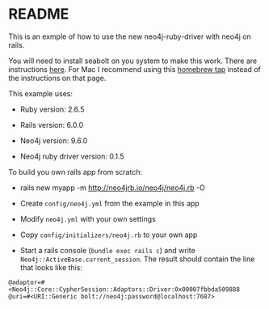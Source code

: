 # README

This is an exmple of how to use the new neo4j-ruby-driver with neo4j on rails.

You will need to install seabolt on you system to make this work. 
There are instructions [here](https://github.com/neo4j-drivers/seabolt). For Mac I recommend
using this [homebrew tap](https://github.com/michael-simons/homebrew-seabolt) 
instead of the instructions on that page.

This example uses:

* Ruby version: 2.6.5

* Rails version: 6.0.0

* Neo4j version: 9.6.0

* Neo4j ruby driver version: 0.1.5

To build you own rails app from scratch:

* rails new myapp -m http://neo4jrb.io/neo4j/neo4j.rb -O

* Create `config/neo4j.yml` from the example in this app

* Modify `neo4j.yml` with your own settings

* Copy `config/initializers/neo4j.rb` to your own app

* Start a rails console (`bundle exec rails c`) and write `Neo4j::ActiveBase.current_session`. 
The result should contain the line that looks like this:
```
@adaptor=#<Neo4j::Core::CypherSession::Adaptors::Driver:0x00007fbbda509888 
@uri=#<URI::Generic bolt://neo4j:password@localhost:7687>
```